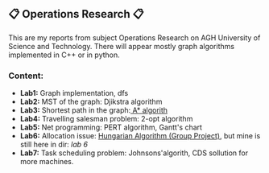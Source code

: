## :clipboard: Operations Research :clipboard:
This are my reports from subject Operations Research on AGH University of Science and Technology. There will appear mostly graph algorithms implemented in C++ or in python.

### Content:
<ul>
<li><strong>Lab1:</strong> Graph implementation, dfs</li>
<li><strong>Lab2:</strong> MST of the graph: Djikstra algorithm</li>
<li><strong>Lab3:</strong> Shortest path in the graph:<a href='https://github.com/wysogladszymon/Astar-Path-finding-Algorithm'> A* algorith</a></li>
<li><strong>Lab4:</strong> Travelling salesman problem: 2-opt algorithm</li>
<li><strong>Lab5:</strong> Net programming: PERT algorithm, Gantt's chart</li>
<li><strong>Lab6:</strong> Allocation issue: <a href='https://github.com/wysogladszymon/Hungarian-Algorithm.git'> Hungarian Algorithm (Group Project)</a>,  but mine is still here in dir: <i>lab 6</i></li>
<li><strong>Lab7:</strong> Task scheduling problem: Johnsons'algorith, CDS sollution for more machines.</li>

</ul>